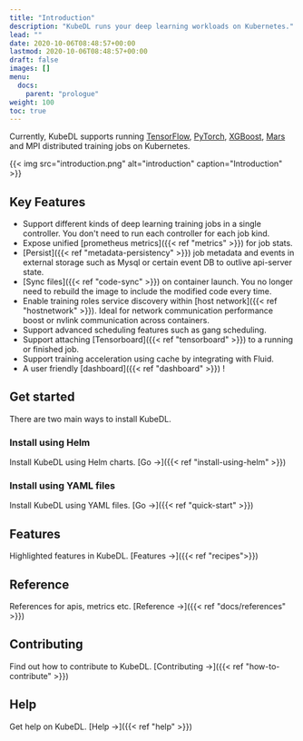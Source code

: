 ```yaml
---
title: "Introduction"
description: "KubeDL runs your deep learning workloads on Kubernetes."
lead: ""
date: 2020-10-06T08:48:57+00:00
lastmod: 2020-10-06T08:48:57+00:00
draft: false
images: []
menu:
  docs:
    parent: "prologue"
weight: 100
toc: true
---
```

Currently, KubeDL supports running [TensorFlow](https://github.com/tensorflow/tensorflow), [PyTorch](https://github.com/pytorch/pytorch),
[XGBoost](https://github.com/dmlc/xgboost), [Mars](https://github.com/mars-project/mars) and MPI distributed training jobs on Kubernetes.

{{< img src="introduction.png" alt="introduction" caption="Introduction" >}}

## Key Features
- Support different kinds of deep learning training jobs in a single controller. You don't need to run each controller for each job kind.
- Expose unified [prometheus metrics]({{< ref "metrics" >}}) for job stats.
- [Persist]({{< ref "metadata-persistency" >}}) job metadata and events in external storage such as Mysql or certain event DB to outlive api-server state.
- [Sync files]({{< ref "code-sync" >}}) on container launch. You no longer need to rebuild the image to include the modified code every time.
- Enable training roles service discovery within [host network]({{< ref "hostnetwork" >}}). Ideal for network communication performance boost or nvlink communication across containers.
- Support advanced scheduling features such as gang scheduling.
- Support attaching [Tensorboard]({{< ref "tensorboard" >}}) to a running or finished job.
- Support training acceleration using cache by integrating with Fluid.
- A user friendly [dashboard]({{< ref "dashboard" >}}) !

## Get started

There are two main ways to install KubeDL.

### Install using Helm

Install KubeDL using Helm charts. [Go →]({{< ref "install-using-helm" >}})


### Install using YAML files

Install KubeDL using YAML files. [Go →]({{< ref "quick-start" >}})

## Features

Highlighted features in KubeDL. [Features →]({{< ref "recipes">}})

## Reference

References for apis, metrics etc. [Reference →]({{< ref "docs/references" >}})

## Contributing

Find out how to contribute to KubeDL. [Contributing →]({{< ref "how-to-contribute" >}})

## Help

Get help on KubeDL. [Help →]({{< ref "help" >}})


